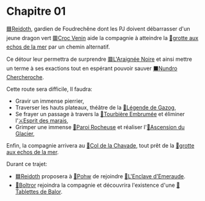 # Chapitre 01

[🟦Reidoth](../PNJ/🟦Reidoth.md), gardien de Foudrechêne dont les PJ doivent débarrasser d'un jeune dragon vert [🟥Croc Venin](../PNJ/🟥Croc%20Venin.md) aide la compagnie à atteindre la [📍grotte aux echos de la mer](lieux/📍grotte%20aux%20echos%20de%20la%20mer.md) par un chemin alternatif.

Ce détour leur permettra de surprendre [🟥L'Araignée Noire](../PNJ/🟥L'Araignée%20Noire.md) et ainsi mettre un terme à ses exactions tout en espérant pouvoir sauver [⬛Nundro Chercheroche](../PNJ/⬛Nundro%20Chercheroche.md).

Cette route sera difficile, Il faudra:
- Gravir un immense pierrier, 
- Traverser les hauts plateaux, théâtre de la [📜Légende de Gazog](../lore/📜Légende%20de%20Gazog.md),
- Se frayer un passage à travers la [📍Tourbière Embrumée](lieux/📍Tourbière%20Embrumée.md) et éliminer l'[⚔Esprit des marais](épreuves/⚔Esprit%20des%20marais.md),
- Grimper une immense [📍Paroi Rocheuse](lieux/📍Paroi%20Rocheuse.md) et réaliser l'[🎲Ascension du Glacier](épreuves/🎲Ascension%20du%20Glacier.md),

Enfin, la compagnie arrivera au [📍Col de la Chavade](lieux/📍Col%20de%20la%20Chavade.md), tout prêt de la [📍grotte aux echos de la mer](lieux/📍grotte%20aux%20echos%20de%20la%20mer.md).

Durant ce trajet:
- [🟦Reidoth](../PNJ/🟦Reidoth.md) proposera à [👤Pohw](../PJ/👤Pohw.md) de rejoindre [📜L'Enclave d'Emeraude](../lore/📜L'Enclave%20d'Emeraude.md). 
- [👤Boltror](../PJ/👤Boltror.md) rejoindra la compagnie et découvrira l'existence d'une [📜Tablettes de Balor](../lore/📜Tablettes%20de%20Balor.md).
